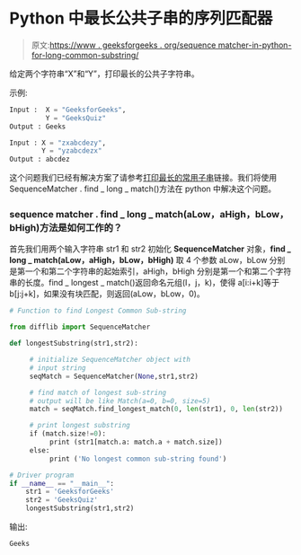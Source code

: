 # Python 中最长公共子串的序列匹配器

> 原文:[https://www . geeksforgeeks . org/sequence matcher-in-python-for-long-common-substring/](https://www.geeksforgeeks.org/sequencematcher-in-python-for-longest-common-substring/)

给定两个字符串“X”和“Y”，打印最长的公共子字符串。

示例:

```py
Input :  X = "GeeksforGeeks", 
         Y = "GeeksQuiz"
Output : Geeks

Input : X = "zxabcdezy", 
        Y = "yzabcdezx"
Output : abcdez

```

这个问题我们已经有解决方案了请参考[打印最长的常用子串](https://www.geeksforgeeks.org/print-longest-common-substring/)链接。我们将使用 SequenceMatcher . find _ long _ match()方法在 python 中解决这个问题。

### sequence matcher . find _ long _ match(aLow，aHigh，bLow，bHigh)方法是如何工作的？

首先我们用两个输入字符串 str1 和 str2 初始化 **SequenceMatcher** 对象，**find _ long _ match(aLow，aHigh，bLow，bHigh)** 取 4 个参数 aLow，bLow 分别是第一个和第二个字符串的起始索引，aHigh，bHigh 分别是第一个和第二个字符串的长度。find _ longest _ match()返回命名元组(I，j，k)，使得 a[i:i+k]等于 b[j:j+k]，如果没有块匹配，则返回(aLow，bLow，0)。

```py
# Function to find Longest Common Sub-string

from difflib import SequenceMatcher

def longestSubstring(str1,str2):

     # initialize SequenceMatcher object with 
     # input string
     seqMatch = SequenceMatcher(None,str1,str2)

     # find match of longest sub-string
     # output will be like Match(a=0, b=0, size=5)
     match = seqMatch.find_longest_match(0, len(str1), 0, len(str2))

     # print longest substring
     if (match.size!=0):
          print (str1[match.a: match.a + match.size]) 
     else:
          print ('No longest common sub-string found')

# Driver program
if __name__ == "__main__":
    str1 = 'GeeksforGeeks'
    str2 = 'GeeksQuiz'
    longestSubstring(str1,str2)
```

输出:

```py
Geeks

```